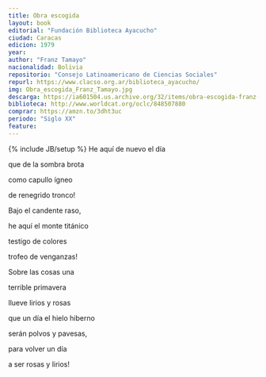 ```yaml
---
title: Obra escogida
layout: book
editorial: "Fundación Biblioteca Ayacucho"
ciudad: Caracas
edicion: 1979 
year: 
author: "Franz Tamayo"
nacionalidad: Bolivia
repositorio: "Consejo Latinoamericano de Ciencias Sociales"
repurl: https://www.clacso.org.ar/biblioteca_ayacucho/
img: Obra_escogida_Franz_Tamayo.jpg
descarga: https://ia601504.us.archive.org/32/items/obra-escogida-franz-tamayo/Obra_escogida_Franz_Tamayo.pdf
biblioteca: http://www.worldcat.org/oclc/848507880
comprar: https://amzn.to/3dht3uc
periodo: "Siglo XX"
feature: 
---
```

{% include JB/setup %}
He aquí de nuevo el día
 
que de la sombra brota
 
como capullo ígneo
 
de renegrido tronco!
 
Bajo el candente raso,
 
he aquí el monte titánico
 
testigo de colores
 
trofeo de venganzas!
 
Sobre las cosas una
 
terrible primavera
 
llueve lirios y rosas
 
que un día el hielo hiberno
 
serán polvos y pavesas,
 
para volver un día
 
a ser rosas y lirios!
